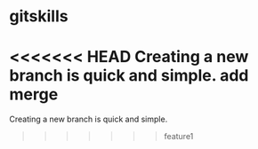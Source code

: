 # gitskills
<<<<<<< HEAD
Creating a new branch is quick and simple.
add merge
=======
Creating a new branch is quick and simple.
>>>>>>> feature1
